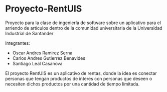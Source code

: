 # Proyecto-RentUIS
Proyecto para la clase de ingeniería de software sobre un aplicativo para el arriendo de artículos dentro de la comunidad universitaria de la Universidad Industrial de Santander 

Integrantes:
* Oscar Andres Ramirez Serna
* Carlos Andres Gutierrez Benavides
* Santiago Leal Casanova

El proyecto RentUIS es un aplicativo de rentas, donde la idea es conectar personas que tengan productos de interes con personas que deseen o necesiten dichos productos por una cantidad de tiempo limitada.
